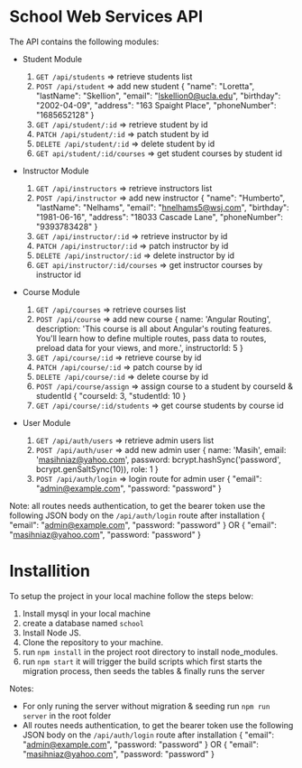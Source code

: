 School Web Services API
=======================

The API contains the following modules:

* Student Module

  1. ```GET /api/students``` => retrieve students list
  2. ```POST /api/student``` => add new student
    {
      "name": "Loretta",
      "lastName": "Skellion",
      "email": "lskellion0@ucla.edu",
      "birthday": "2002-04-09",
      "address": "163 Spaight Place",
      "phoneNumber": "1685652128"
    }
  3. ```GET /api/student/:id```  => retrieve student by id
  4. ```PATCH /api/student/:id```  => patch student by id
  5. ```DELETE /api/student/:id``` => delete student by id
  6. ```GET api/student/:id/courses``` => get student courses by student id

* Instructor Module
  1. ```GET /api/instructors```  => retrieve instructors list
  2. ```POST /api/instructor```  => add new instructor
    {
      "name": "Humberto",
      "lastName": "Nelhams",
      "email": "hnelhams5@wsj.com",
      "birthday": "1981-06-16",
      "address": "18033 Cascade Lane",
      "phoneNumber": "9393783428"
    }
  3. ```GET /api/instructor/:id``` => retrieve instructor by id
  4. ```PATCH /api/instructor/:id``` => patch instructor by id
  5. ```DELETE /api/instructor/:id``` => delete instructor by id
  6. ```GET api/instructor/:id/courses``` => get instructor courses by instructor id

* Course Module
  1. ```GET /api/courses```  => retrieve courses list
  2. ```POST /api/course```  => add new course
    {
      name: 'Angular Routing',
      description: 'This course is all about Angular\'s routing features. You\'ll learn how to define multiple routes, pass data to routes, preload data for your views, and more.',
      instructorId: 5
    }
  3. ```GET /api/course/:id``` => retrieve course by id
  4. ```PATCH /api/course/:id``` => patch course by id
  5. ```DELETE /api/course/:id``` => delete course by id
  6. ```POST /api/course/assign``` => assign course to a student by courseId & studentId
    {
      "courseId: 3,
      "studentId: 10
    }
  7. ```GET /api/course/:id/students``` => get course students by course id

* User Module
  1. ```GET /api/auth/users``` => retrieve admin users list
  2. ```POST /api/auth/user``` => add new admin user
    {
      name: 'Masih',
      email: 'masihniaz@yahoo.com',
      password: bcrypt.hashSync('password', bcrypt.genSaltSync(10)),
      role: 1
    }
  3. ```POST /api/auth/login```  => login route for admin user
    {
      "email": "admin@example.com",
      "password: "password"
    }


Note: all routes needs authentication, to get the bearer token use the following JSON body on the ```/api/auth/login``` route after installation
  {
    "email": "admin@example.com",
    "password: "password"
  }
OR
  {
    "email": "masihniaz@yahoo.com",
    "password: "password"
  }

Installition
============
To setup the project in your local machine follow the steps below:
1. Install mysql in your local machine
2. create a database named ```school```
3. Install Node JS.
4. Clone the repository to your machine.
5. run ```npm install``` in the project root directory to install node_modules.
6. run ```npm start``` it will trigger the build scripts which first starts the migration process, then seeds the tables & finally runs the server


Notes: 
* For only runing the server without migration & seeding run ```npm run server``` in the root folder
* All routes needs authentication, to get the bearer token use the following JSON body on the ```/api/auth/login``` route after installation
  {
    "email": "admin@example.com",
    "password: "password"
  }
OR
  {
    "email": "masihniaz@yahoo.com",
    "password: "password"
  }
